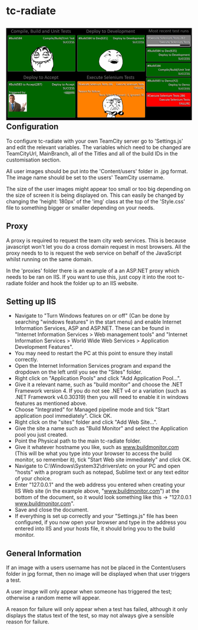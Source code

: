 tc-radiate
==========
![Screenshot](/screenshot.png)
Configuration
-------------
To configure tc-radiate with your own TeamCity server go to 'Settings.js' and edit the relevant variables. The variables which need to be changed are TeamCityUrl, MainBranch, all of the Titles and all of the build IDs in the customisation section.

All user images should be put into the 'Content/users' folder in .jpg format. The image name should be set to the users' TeamCity username.

The size of the user images might appear too small or too big depending on the size of screen it is being displayed on. This can easily be changed by changing the 'height: 180px' of the 'img' class at the top of the 'Style.css' file to something bigger or smaller depending on your needs.

Proxy
-----
A proxy is required to request the team city web services. This is because javascript won't let you do a cross domain request in most browsers. All the proxy needs to to is request the web service on behalf of the JavaScript whilst running on the same domain.

In the 'proxies' folder there is an example of a an ASP.NET proxy which needs to be ran on IIS.
If you want to use this, just copy it into the root tc-radiate folder and hook the folder up to an IIS website.

Setting up IIS
--------------
- Navigate to "Turn Windows features on or off" (Can be done by searching "windows features" in the start menu) and enable Internet Information Services, ASP and ASP.NET. These can be found in "Internet Information Services > Web management tools" and "Internet Information Services > World Wide Web Services > Application Development Features".
- You may need to restart the PC at this point to ensure they install correctly.
- Open the Internet Information Services program and expand the dropdown on the left until you see the "Sites" folder.
- Right click on "Application Pools" and click "Add Application Pool...".
- Give it a relevant name, such as "build monitor" and choose the .NET Framework version 4. If you do not see .NET v4 or a variation (such as .NET Framework v4.0.30319) then you will need to enable it in windows features as mentioned above.
- Choose "Integrated" for Managed pipeline mode and tick "Start application pool immediately". Click OK.
- Right click on the "sites" folder and click "Add Web Site...".
- Give the site a name such as "Build Monitor" and select the Application pool you just created. 
- Point the Physical path to the main tc-radiate folder.
- Give it whatever hostname you like, such as www.buildmonitor.com (This will be what you type into your browser to access the build monitor, so remember it),  tick "Start Web site immediately" and click OK.
- Navigate to C:\Windows\System32\drivers\etc on your PC and open "hosts" with a program such as notepad, Sublime text or any text editor of your choice.
- Enter "127.0.0.1" and the web address you entered when creating your IIS Web site (in the example above, "www.buildmonitor.com") at the bottom of the document, so it would look something like this -> "127.0.0.1    www.buildmonitor.com".
- Save and close the document.
- If everything is set up correctly and your "Settings.js" file has been configured, if you now open your browser and type in the address you entered into IIS and your hosts file, it should bring you to the build monitor.

General Information
-------------------
If an image with a users username has not be placed in the Content/users folder in jpg format, then no image will be displayed when that user triggers a test. 

A user image will only appear when someone has triggered the test; otherwise a random meme will appear.

A reason for failure will only appear when a test has failed, although it only displays the status text of the test, so may not always give a sensible reason for failure. 